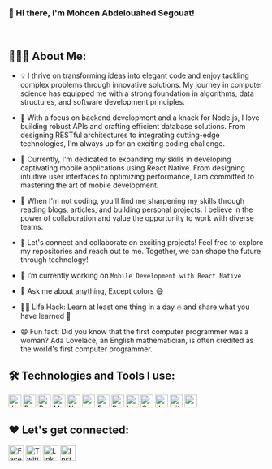### 👋 Hi there, I'm Mohcen Abdelouahed Segouat!




<!--
**mohcene25100/mohcene25100** is a ✨ _special_ ✨ repository because its `README.md` (this file) appears on your GitHub profile.

Here are some ideas to get you started:

- 🔭 I’m currently working on ...
- 🌱 I’m currently learning ...
- 👯 I’m looking to collaborate on ...
- 🤔 I’m looking for help with ...
- 💬 Ask me about ...
- 📫 How to reach me: ...
- 😄 Pronouns: ...
- ⚡ Fun fact: ...
-->

<br/>

## 👨🏻‍💻 About Me:<br/>
- 💡 I thrive on transforming ideas into elegant code and enjoy tackling complex problems through innovative solutions. My journey in computer science has equipped me with a strong foundation in algorithms, data structures, and software development principles.

- 🚀 With a focus on backend development and a knack for Node.js, I love building robust APIs and crafting efficient database solutions. From designing RESTful architectures to integrating cutting-edge technologies, I'm always up for an exciting coding challenge.

- 🌱 Currently, I'm dedicated to expanding my skills in developing captivating mobile applications using React Native. From designing intuitive user interfaces to optimizing performance, I am committed to mastering the art of mobile development.

- 🎯 When I'm not coding, you'll find me sharpening my skills through reading blogs, articles, and building personal projects. I believe in the power of collaboration and value the opportunity to work with diverse teams.

- 🌟 Let's connect and collaborate on exciting projects! Feel free to explore my repositories and reach out to me. Together, we can shape the future through technology!

- 🌱 I’m currently working on  `Mobile Development with React Native`

- 💬 Ask me about anything, Except colors :sweat_smile:

- 👨‍💻 Life Hack: Learn at least one thing in a day :fire: and share what you have learned :tada:

- 😄 Fun fact: Did you know that the first computer programmer was a woman? Ada Lovelace, an English mathematician, is often credited as the world's first computer programmer.


## 🛠️ Technologies and Tools I use:

<p>
  
 
  <img alt="Javascript" src="https://img.shields.io/badge/JavaScript-323330?style=for-the-badge&logo=javascript&logoColor=F7DF1E"  height="25px"/>
  <img alt="React Native" src="https://img.shields.io/badge/react_native-%2320232a.svg?style=for-the-badge&logo=react&logoColor=%2361DAFB" height="25px"/>
  <img alt="React" src="https://img.shields.io/badge/React-20232A?style=for-the-badge&logo=react&logoColor=61DAFB" height="25px"/>
  <img alt="MongoDB" src="https://img.shields.io/badge/-MongoDB-13aa52?style=flat-square&logo=mongodb&logoColor=white"  height="25px"/>
  <img alt="Nodejs" src="https://img.shields.io/badge/-Nodejs-43853d?style=flat-square&logo=Node.js&logoColor=white"  height="25px"/>
  <img alt="npm" src="https://img.shields.io/badge/NPM-%23000000.svg?style=for-the-badge&logo=npm&logoColor=white" height="25px"/>
   <img alt="Express" src="https://img.shields.io/badge/express.js-%23404d59.svg?style=for-the-badge&logo=express&logoColor=%2361DAFB" height="25px"/>
  <img alt="Python" src="https://img.shields.io/badge/Python-14354C?style=for-the-badge&logo=python&logoColor=white" height="25px"/>
  <img alt="html5" src="https://img.shields.io/badge/HTML5-E34F26?style=for-the-badge&logo=html5&logoColor=white" height="25px"/>
  <img alt="Css3" src="https://img.shields.io/badge/CSS3-1572B6?style=for-the-badge&logo=css3&logoColor=white" height="25px"/>
  <img alt="Jquery" src="https://img.shields.io/badge/jquery-%230769AD.svg?style=for-the-badge&logo=jquery&logoColor=white" height="25px"/>
  <img alt="git" src="https://img.shields.io/badge/-Git-F05032?style=flat-square&logo=git&logoColor=white" height="25px"/>
  <img alt="postman" src="https://img.shields.io/badge/-Postman-00C7B7?style=flat-square&logo=postman&logoColor=white" height="25px"/>

</p>

## ❤️ Let's get connected:

<p>
    <a href="https://facebook.com/mohcene.segouat.3" target="_blank"><img alt="Facebook" src="https://img.shields.io/badge/Facebook-1877F2?style=for-the-badge&logo=facebook&logoColor=white"  height="30px"/></a>
    <a href="https://twitter.com/mahsous25" target="_blank"><img alt="Twitter" src="https://img.shields.io/badge/twitter-%231DA1F2.svg?&style=for-the-badge&logo=twitter&logoColor=white"  height="30px"/></a>
    <a href="https://www.linkedin.com/in/mohcene-abdelouahed-segouat-ba30011a4/" target="_blank"><img alt="LinkedIn" src="https://img.shields.io/badge/linkedin-%230077B5.svg?&style=for-the-badge&logo=linkedin&logoColor=white"  height="30px"/></a>
    <a href="https://www.instagram.com/mohcenabdelouahed" target="_blank"><img alt="Instagram" src="https://img.shields.io/badge/Instagram-E4405F?style=for-the-badge&logo=instagram&logoColor=white"  height="30px"/></a> 
</p>


